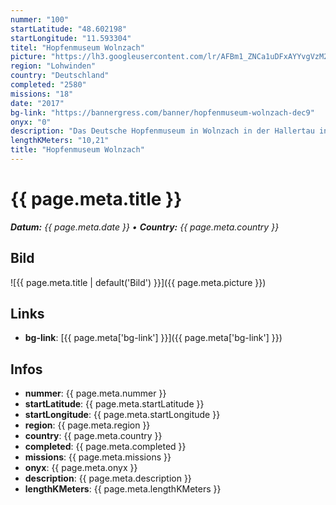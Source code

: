 ```yaml
---
nummer: "100"
startLatitude: "48.602198"
startLongitude: "11.593304"
titel: "Hopfenmuseum Wolnzach"
picture: "https://lh3.googleusercontent.com/lr/AFBm1_ZNCa1uDFxAYYvgVzM2eKdv0rZNxnZvKJ8zF_YagImFgdMA-hPBWE3Zxc5zfX5czGBM-ae3N2UECC8Wor07VrNGWn6Hmh19bU166eAYC6YEl5qkGkE8VB2MJMb1WhVjqlDVaET4vQnOMnRKA3xG7el9MeNoSEWKl_qR-0qF5yhwn7NR48foDtiKFDuYC7kPEKm6Sjqds7fJe9K24DIMPlWGd8xe__eC6OowqF627vh2eJVoO8udqqvsXKhPQM6o2JNmq6hJ4eTbUoMegRTouKq6hI4DTGEL1S3f6xVoCq6DUoQYDwfadPUv362eYHTT9cwM_o0ZYCSFl3z6RKcNZhJSXC0WZS3msNbMmmhpTYwISYa_eCE5VxAOF3a2p09zdNSawtQKWpwFLnTjttdMzf9XKXNTTc5y5VAMSbD2hCznxuLQtR9wY9Gvr-fjk-v7VxaCpSRMsqMjZYeAkZdD98usfuM5U-sK5g4XeYGG_R2_Oa5lY-EidNROnehgJ80QAjv4qnKfohuwgJM6sCSfJVbABNCuEy5vb5xZ0Q5Mr_FzMB_WY23Cu6U3f38Zv6xbFfjYnf7Q0Yk4HDgDUAiQB8I4QvxfwlqFITrYjnDx72hYiRf4uaOGXHXRR_FcYFNn6-hMUlYQnWgiy-XhnQWyocAysCJzE6m3dV-O6Rh1_1bxIUCHSbSBzg2pZ_UKatUnaY8LpmiwY90Y3YVT9lsVTsTH_SC834ap575tleYAjbdlDi1-uY3cCTcEpGAxK0dmpmTy1VbQ2kkK4swJEvB0-3gDEKfOwIPcScwO_xKiaZGfEhW8uyB5JWo4bZjCxijpdszTVXMPce1wOlgUMzcPc4gSWu88Ihhdt9Zi"
region: "Lohwinden"
country: "Deutschland"
completed: "2580"
missions: "18"
date: "2017"
bg-link: "https://bannergress.com/banner/hopfenmuseum-wolnzach-dec9"
onyx: "0"
description: "Das Deutsche Hopfenmuseum in Wolnzach in der Hallertau in Bayern wurde 2002 vom Förderverein Deutsches Hopfenmuseum auf dem ehemaligen Gelände des Feuerwehrhauses eingerichtet."
lengthKMeters: "10,21"
title: "Hopfenmuseum Wolnzach"
---
```


# {{ page.meta.title }}
_**Datum:** {{ page.meta.date }} • **Country:** {{ page.meta.country }}_

## Bild
![{{ page.meta.title | default('Bild') }}]({{ page.meta.picture }})

## Links
- **bg-link**: [{{ page.meta['bg-link'] }}]({{ page.meta['bg-link'] }})

## Infos
- **nummer**: {{ page.meta.nummer }}
- **startLatitude**: {{ page.meta.startLatitude }}
- **startLongitude**: {{ page.meta.startLongitude }}
- **region**: {{ page.meta.region }}
- **country**: {{ page.meta.country }}
- **completed**: {{ page.meta.completed }}
- **missions**: {{ page.meta.missions }}
- **onyx**: {{ page.meta.onyx }}
- **description**: {{ page.meta.description }}
- **lengthKMeters**: {{ page.meta.lengthKMeters }}

